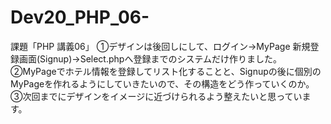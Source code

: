 # Dev20_PHP_06-
課題「PHP 講義06」
①デザインは後回しにして、ログイン→MyPage 新規登録画面(Signup)→Select.phpへ登録までのシステムだけ作りました。
②MyPageでホテル情報を登録してリスト化することと、Signupの後に個別のMyPageを作れるようにしていきたいので、その構造をどう作っていくのか。
③次回までにデザインをイメージに近づけられるよう整えたいと思っています。
